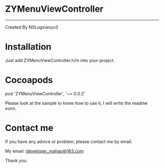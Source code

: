 # ZYMenuViewController

---

Created By NSLogxiaoyu3

# Installation

Just add ZYMenuViewController.h/m into your project.

# Cocoapods
pod 'ZYMenuViewController', '~> 0.0.2'

Please look at the sample to know how to use it,
I will write the readme soon.

# Contact me

If you have any advice or problem, please contact me by email.

My email: ideveloper_mahao@163.com

Thank you.
